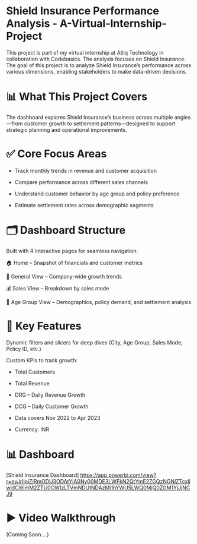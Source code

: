 # Shield Insurance Performance Analysis - A-Virtual-Internship-Project

This project is part of my virtual internship at Atliq Technology in collaboration with Codebasics. 
The analysis focuses on Shield Insurance. The goal of this project is to analyze Shield Insurance’s 
performance across various dimensions, enabling stakeholders to make data-driven decisions.

# 📊 What This Project Covers
The dashboard explores Shield Insurance’s business across multiple angles—from customer growth to settlement patterns—designed to support strategic planning and operational improvements.

# ✅ Core Focus Areas
- Track monthly trends in revenue and customer acquisition

- Compare performance across different sales channels

- Understand customer behavior by age group and policy preference

- Estimate settlement rates across demographic segments

# 🗂 Dashboard Structure
Built with 4 interactive pages for seamless navigation:

🏠 Home – Snapshot of financials and customer metrics

📌 General View – Company-wide growth trends

💰 Sales View – Breakdown by sales mode

👥 Age Group View – Demographics, policy demand, and settlement analysis

# 🌟 Key Features
Dynamic filters and slicers for deep dives (City, Age Group, Sales Mode, Policy ID, etc.)

Custom KPIs to track growth:

- Total Customers

- Total Revenue

- DRG – Daily Revenue Growth

- DCG – Daily Customer Growth

- Data covers Nov 2022 to Apr 2023

- Currency: INR

# 📊 Dashboard
[Shield Insurance Dashboard]
https://app.powerbi.com/view?r=eyJrIjoiZjRmODU3ODAtYjA0Ny00MDE3LWFkN2QtYmE2ZGQzNGNlZTcxIiwidCI6ImM2ZTU0OWIzLTVmNDUtNDAzMi1hYWU5LWQ0MjQ0ZGM1YjJjNCJ9

# ▶️ Video Walkthrough
(Coming Soon....)
